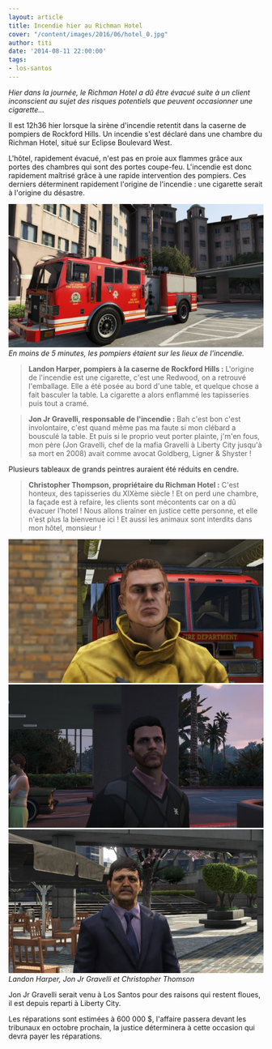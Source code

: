 ```yaml
---
layout: article
title: Incendie hier au Richman Hotel
cover: "/content/images/2016/06/hotel_0.jpg"
author: titi
date: '2014-08-11 22:00:00'
tags:
- los-santos
---
```


_Hier dans la journée, le Richman Hotel a dû être évacué suite à un client inconscient au sujet des risques potentiels que peuvent occasionner une cigarette..._

Il est 12h36 hier lorsque la sirène d'incendie retentit dans la caserne de pompiers de Rockford Hills. Un incendie s'est déclaré dans une chambre du Richman Hotel, situé sur Eclipse Boulevard West.

L'hôtel, rapidement évacué, n'est pas en proie aux flammes grâce aux portes des chambres qui sont des portes coupe-feu. L'incendie est donc rapidement maîtrisé grâce à une rapide intervention des pompiers. Ces derniers déterminent rapidement l'origine de l'incendie : une cigarette serait à l'origine du désastre.

![En moins de 5 minutes, les pompiers étaient sur les lieux de l'incendie.](/content/images/2016/06/camion_1.jpg)
_En moins de 5 minutes, les pompiers étaient sur les lieux de l'incendie._

> **Landon Harper, pompiers à la caserne de Rockford Hills :** L'origine de l'incendie est une cigarette, c'est une Redwood, on a retrouvé l'emballage. Elle a été posée au bord d'une table, et quelque chose a fait basculer la table. La cigarette a alors enflammé les tapisseries puis tout a cramé.

> **Jon Jr Gravelli, responsable de l'incendie :** Bah c'est bon c'est involontaire, c'est quand même pas ma faute si mon clébard a bousculé la table. Et puis si le proprio veut porter plainte, j'm'en fous, mon père (Jon Gravelli, chef de la mafia Gravelli à Liberty City jusqu'à sa mort en 2008) avait comme avocat Goldberg, Ligner & Shyster !

Plusieurs tableaux de grands peintres auraient été réduits en cendre.

> **Christopher Thompson, propriétaire du Richman Hotel :** C'est honteux, des tapisseries du XIXème siècle ! Et on perd une chambre, la façade est à refaire, les clients sont mécontents car on a dû évacuer l'hotel ! Nous allons traîner en justice cette personne, et elle n'est plus la bienvenue ici ! Et aussi les animaux sont interdits dans mon hôtel, monsieur !

![](/content/images/2016/06/pompier_0.jpg)
![](/content/images/2016/06/gravelli.jpg)
![Landon Harper, Jon Jr Gravelli et Christopher Thomson](/content/images/2016/06/pdg.jpg)
_Landon Harper, Jon Jr Gravelli et Christopher Thomson_

Jon Jr Gravelli serait venu à Los Santos pour des raisons qui restent floues, il est depuis reparti à Liberty City.

Les réparations sont estimées à 600 000 $, l'affaire passera devant les tribunaux en octobre prochain, la justice déterminera à cette occasion qui devra payer les réparations.

<!--kg-card-end: markdown-->
